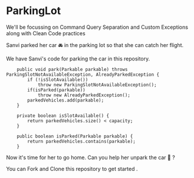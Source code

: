 # ParkingLot

We'll be focussing on Command Query Separation and Custom Exceptions along with Clean Code practices 

Sanvi parked her car 🚘 in the parking lot so that she can catch her flight.

We have Sanvi's code for parking the car in this repository.

```
    public void park(Parkable parkable) throws ParkingSlotNotAvailableException, AlreadyParkedException {
        if (!isSlotAvailable())
            throw new ParkingSlotNotAvailableException();
        if(isParked(parkable))
            throw new AlreadyParkedException();
        parkedVehicles.add(parkable);
    }

    private boolean isSlotAvailable() {
        return parkedVehicles.size() < capacity;
    }

    public boolean isParked(Parkable parkable) {
        return parkedVehicles.contains(parkable);
    }
```

Now it's time for her to go home.
Can you help her unpark the car 🚗 ?

You can Fork and Clone this repository to get started .
